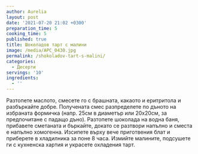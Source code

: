```yaml
---
author: Aurelia
layout: post
date: '2021-07-20 21:02 +0300'
preparation_time: 5
cooking_time: 5
published: true
title: Шоколадов тарт с малини
image: /media/APC_0430.jpg
permalink: /shokoladov-tart-s-malini/
categories:
  - Десерти
servings: '10'
ingredients:
  - ''
---
```

Разтопете маслото, смесете го с брашната, какаото и еритритола и разбъркайте добре. Получената смес разпределете по дъното на избраната формичка (напр. 25см в диаметър или 20х20см, за предпочитане с падащо дъно).
Разтопете шоколада на водна баня, прибавете сметаната и бъркайте, докато се разтвори напълно и сместа е напълно хомогенна. Изсипете върху вече приготвения блат и приберете в хладилника за поне 8 часа. 
Измийте малините, подсушете ги с кухненска хартия и украсете охладения тарт.
